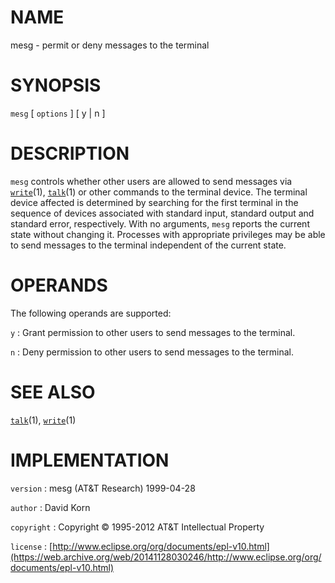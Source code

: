 # NAME

mesg - permit or deny messages to the terminal

# SYNOPSIS

`mesg` \[ `options` \] \[ y | n \]

# DESCRIPTION

`mesg` controls whether other users are allowed to send messages via
[`write`](/web/20141128030246/http://www2.research.att.com/~astopen/man/man1/write.html)(1),
[`talk`](/web/20141128030246/http://www2.research.att.com/~astopen/man/man1/talk.html)(1)
or other commands to the terminal device. The terminal device affected
is determined by searching for the first terminal in the sequence of
devices associated with standard input, standard output and standard
error, respectively. With no arguments, `mesg` reports the current
state without changing it. Processes with appropriate privileges may be
able to send messages to the terminal independent of the current state.

# OPERANDS

The following operands are supported:

`y`
: Grant permission to other users to send messages to the terminal.

`n`
: Deny permission to other users to send messages to the terminal.

# SEE ALSO

[`talk`](/web/20141128030246/http://www2.research.att.com/~astopen/man/man1/talk.html)(1),
[`write`](/web/20141128030246/http://www2.research.att.com/~astopen/man/man1/write.html)(1)

# IMPLEMENTATION

`version`
:   mesg (AT&T Research) 1999-04-28

`author`
:   David Korn

`copyright`
:   Copyright © 1995-2012 AT&T Intellectual Property

`license`
:   [http://www.eclipse.org/org/documents/epl-v10.html](https://web.archive.org/web/20141128030246/http://www.eclipse.org/org/documents/epl-v10.html)


